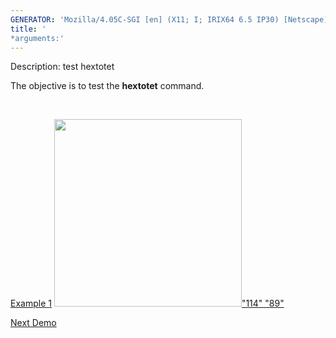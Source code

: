```yaml
---
GENERATOR: 'Mozilla/4.05C-SGI [en] (X11; I; IRIX64 6.5 IP30) [Netscape]'
title: '
*arguments:'
---
```


 Description: test hextotet

   The objective is to test the **hextotet** command.

    

   [Example 1](description_hextet.md)
   [<img height="300" width="300" src="https://lanl.github.io/LaGriT/docsassets/images/output_tet_tn.gif">"114"
   "89"](description_hextet.md)











[Next Demo](../../../demos/pset/md/main_pset1.md)
